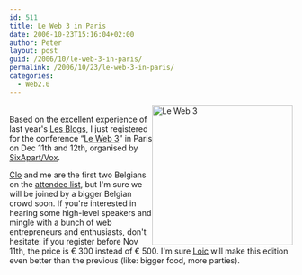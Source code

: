```yaml
---
id: 511
title: Le Web 3 in Paris
date: 2006-10-23T15:16:04+02:00
author: Peter
layout: post
guid: /2006/10/le-web-3-in-paris/
permalink: /2006/10/23/le-web-3-in-paris/
categories:
  - Web2.0
---
```

[<img border="0" style="float: right; width: 250px" src="http://www.leweb3.com/photos/uncategorized/conferenceleweb3paris.jpg" title="Le Web 3" alt="Le Web 3" />](http://www.leweb3.com)  
Based on the excellent experience of last year's [Les Blogs](/2005/12/two-days-at-lesblogs-paris/), I just registered for the conference &#8220;[Le Web 3](http://www.leweb3.com)&#8221; in Paris on Dec 11th and 12th, organised by [SixApart/Vox](http://www.vox.com/go/loiclemeur).

[Clo](http://www.bnox.be) and me are the first two Belgians on the [attendee list](http://www.leweb3.com/leweb3/2006/10/participants_li.html), but I'm sure we will be joined by a bigger Belgian crowd soon. If you're interested in hearing some high-level speakers and mingle with a bunch of web entrepreneurs and enthusiasts, don't hesitate: if you register before Nov 11th, the price is &euro; 300 instead of &euro; 500. I'm sure [Loic](http://www.loiclemeur.com/) will make this edition even better than the previous (like: bigger food, more parties).